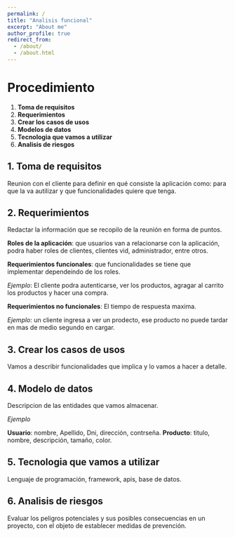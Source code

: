 ```yaml
---
permalink: /
title: "Analisis funcional"
excerpt: "About me"
author_profile: true
redirect_from: 
  - /about/
  - /about.html
---
```


# Procedimiento

1. __Toma de requisitos__
2. __Requerimientos__
3. __Crear los casos de usos__
4. __Modelos de datos__
5. __Tecnologia que vamos a utilizar__
6. __Analisis de riesgos__


## 1. Toma de requisitos
Reunion con el cliente para definir en qué
consiste la aplicación como: para que la va autilizar y que funcionalidades quiere que tenga.


## 2. Requerimientos
Redactar la información que se recopilo de la reunión en forma de puntos.

**Roles de la aplicación**: que usuarios van a relacionarse con la aplicación, podra haber roles de clientes, clientes vid, administrador, entre otros. 

**Requerimientos funcionales**: que funcionalidades se tiene que implementar dependeindo de los roles.

_Ejemplo_: El cliente podra autenticarse, ver los productos, agragar al carrito los productos y hacer una compra.

**Requerimientos no funcionales**:
El tiempo de respuesta maxima.

_Ejemplo_: un cliente ingresa a ver un prodecto, ese producto no puede tardar en mas de medio segundo en cargar.


## 3. Crear los casos de usos
Vamos a describir funcionalidades que implica y lo vamos a hacer a detalle. 

## 4. Modelo de datos
Descripcion de las entidades que vamos almacenar.

_Ejemplo_

__Usuario__: nombre, Apellido, Dni, dirección, contrseña.
__Producto__: titulo, nombre, descripción, tamaño, color.


## 5. Tecnologia que vamos a utilizar
Lenguaje de programación, framework, apis, base de datos.

## 6. Analisis de riesgos 
Evaluar los peligros potenciales y sus posibles consecuencias en un proyecto, con el objeto de establecer medidas de prevención.












